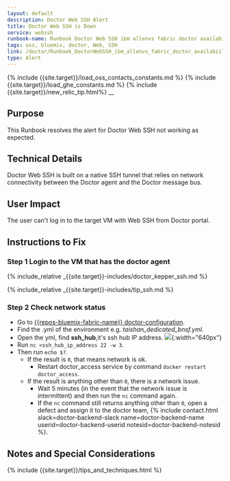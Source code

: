 ```yaml
---
layout: default
description: Doctor Web SSH Alert
title: Doctor Web SSH is Down
service: webssh
runbook-name: Runbook Doctor Web SSH ibm allenvs fabric doctor availability Doctor Web SSH
tags: oss, bluemix, doctor, Web, SSH
link: /doctor/Runbook_DoctorWebSSH_ibm_allenvs_fabric_doctor_availabiility_DoctorWebSSH.html
type: Alert
---
```


{% include {{site.target}}/load_oss_contacts_constants.md %}
{% include {{site.target}}/load_ghe_constants.md %}
{% include {{site.target}}/new_relic_tip.html%}
__


## Purpose

This Runbook resolves the alert for Doctor Web SSH not working as expected.

## Technical Details

Doctor Web SSH is built on a native SSH tunnel that relies on network connectivity between the Doctor agent and the Doctor message bus.   

## User Impact

The user can't log in to the target VM with Web SSH from Doctor portal.

## Instructions to Fix

### Step 1 Login to the VM that has the doctor agent

  {% include_relative _{{site.target}}-includes/doctor_kepper_ssh.md %}

  {% include_relative _{{site.target}}-includes/tip_ssh.md %}

### Step 2 Check network status

   - Go to [{{repos-bluemix-fabric-name}} doctor-configuration]({{repos-bluemix-fabric-link}}/doctor-configuration/tree/master/config).
   - Find the .yml of the environment e.g. _taishan_dedicated_bnsf.yml_.
   - Open the yml, find **ssh_hub**,it's ssh hub IP address.
   ![]({{site.baseurl}}/docs/runbooks/doctor/images/ghe/doctor-configuration/cloud_ssh_hub.png){:width="640px"}
   - Run `nc <ssh_hub_ip_address 22 -w 3`.
   - Then run `echo $?`.
      - If the result is `0`, that means network is ok.
        * Restart doctor_access service by command `docker restart doctor_access`.
      - If the result is anything other than `0`, there is a network issue.
        * Wait 5 minutes (in the event that the network issue is intermittent) and then run the `nc` command again.
        * If the `nc` command still returns anything other than `0`, open a defect and assign it to the doctor team, {% include contact.html slack=doctor-backend-slack name=doctor-backend-name userid=doctor-backend-userid notesid=doctor-backend-notesid %}.

## Notes and Special Considerations

{% include {{site.target}}/tips_and_techniques.html %}
